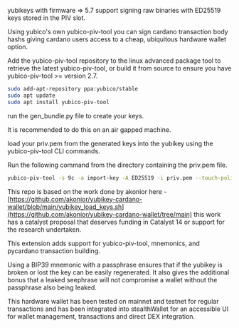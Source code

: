 yubikeys with firmware => 5.7 support signing raw binaries with ED25519 keys stored in the PIV slot.

Using yubico's own yubico-piv-tool you can sign cardano transaction body hashs giving cardano users access to a cheap, ubiquitous hardware wallet option.

Add the yubico-piv-tool repository to the linux advanced package tool to retrieve the latest yubico-piv-tool, or build it from source to ensure you have yubico-piv-tool >= version 2.7.

```bash
sudo add-apt-repository ppa:yubico/stable
sudo apt update
sudo apt install yubico-piv-tool   
```

run the gen_bundle.py file to create your keys.

It is recommended to do this on an air gapped machine. 

load your priv.pem from the generated keys into the yubikey using the yubico-piv-tool CLI commands.

Run the following command from the directory containing the priv.pem file.<br>
```bash
yubico-piv-tool -s 9c -a import-key -A ED25519 -i priv.pem --touch-policy always --pin-policy always
```

This repo is based on the work done by akonior here - [https://github.com/akonior/yubikey-cardano-wallet/blob/main/yubikey_load_keys.sh](https://github.com/akonior/yubikey-cardano-wallet/tree/main) this work has a catalyst proposal that deserves funding in Catalyst 14 or support for the research undertaken. 

This extension adds support for yubico-piv-tool, mnemonics, and pycardano transaction building. 

Using a BIP39 mnemonic with a passphrase ensures that if the yubikey is broken or lost the key can be easily regenerated. It also gives the additional bonus that a leaked seephrase will not compromise a wallet without the passphrase also being leaked. 

This hardware wallet has been tested on mainnet and testnet for regular transactions and has been integrated into stealthWallet for an accessible UI for wallet management, transactions and direct DEX integration. 

